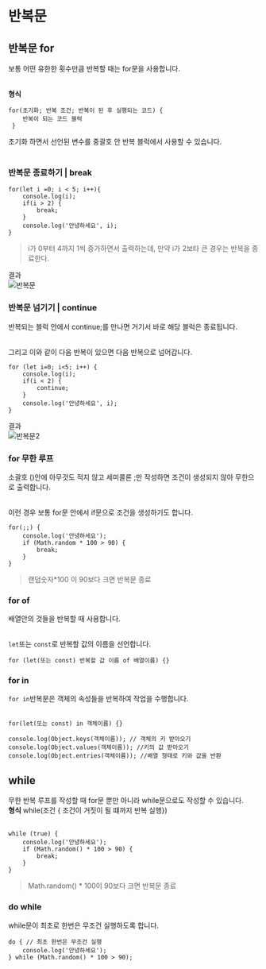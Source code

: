 # 반복문

## 반복문 for

보통 어떤 유한한 횟수만큼 반복할 때는 for문을 사용합니다.<br><br>

**형식**<br>

```
for(초기화; 반복 조건; 반복이 된 후 실행되는 코드) {
    반복이 되는 코드 블럭
 }
```

초기화 하면서 선언된 변수를 중괄호 안 반복 블럭에서 사용할 수 있습니다.<br><br>

### 반복문 종료하기 | break

```
for(let i =0; i < 5; i++){
    console.log(i);
    if(i > 2) {
        break;
    }
    console.log('안녕하세요', i);
}
```

> i가 0부터 4까지 1씩 증가하면서 출력하는데, 만약 i가 2보타 큰 경우는 반복을 종료한다.

결과<br>
![반복문](https://user-images.githubusercontent.com/56298540/181903537-cdb647f5-90ee-408c-8da5-84eddaa70770.PNG)<br>

### 반복문 넘기기 | continue

반복되는 블럭 안에서 continue;를 만나면 거기서 바로 해당 블럭은 종료됩니다.<br><br>

그리고 이와 같이 다음 반복이 있으면 다음 반복으로 넘어갑니다.<br>

```
for (let i=0; i<5; i++) {
    console.log(i);
    if(i < 2) {
        continue;
    }
    console.log('안녕하세요', i);
}
```

결과<br>
![반복문2](https://user-images.githubusercontent.com/56298540/181903592-338b87d5-cbac-4b53-8db6-2f7b9ca5a819.PNG)

### for 무한 루프

소괄호 ()안에 아무것도 적지 않고 세미콜론 ;만 작성하면 조건이 생성되지 않아 무한으로 출력합니다.<br><br>

이런 경우 보통 for문 안에서 if문으로 조건을 생성하기도 합니다.

```
for(;;) {
    console.log('안녕하세요');
    if (Math.random * 100 > 90) {
        break;
    }
}
```

> 랜덤숫자\*100 이 90보다 크면 반복문 종료

### for of

배열안의 것들을 반복할 때 사용합니다.<br><br>

`let`또는 `const`로 반복할 값의 이름을 선언합니다.

```
for (let(또는 const) 반복할 값 이름 of 배열이름) {}
```

### for in

`for in`반복문은 객체의 속성들을 반복하여 작업을 수행합니다.<br><br>

```
for(let(또는 const) in 객체이름) {}

console.log(Object.keys(객체이름)); // 객체의 키 받아오기
console.log(Object.values(객체이름)); //키의 값 받아오기
console.log(Object.entries(객체이름)); //배열 형태로 키와 값을 반환
```

## while

무한 반복 루프를 작성할 때 for문 뿐만 아니라 while문으로도 작성할 수 있습니다.<br>
**형식**
while(조건 { 조건이 거짓이 될 떄까지 반복 실행})<br><br>

```
while (true) {
    console.log('안녕하세요');
    if (Math.random() * 100 > 90) {
        break;
    }
}
```

> Math.random() \* 100이 90보다 크면 반복문 종료

### do while

while문이 최초로 한번은 무조건 실행하도록 합니다.<br>

```
do { // 최초 한번은 무조건 실행
    console.log('안녕하세요');
} while (Math.random() * 100 > 90);
```
